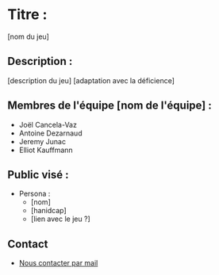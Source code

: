 # Titre :

[nom du jeu]

## Description :

[description du jeu]
[adaptation avec la déficience]

## Membres de l'équipe [nom de l'équipe] :

* Joël Cancela-Vaz
* Antoine Dezarnaud
* Jeremy Junac
* Elliot Kauffmann

## Public visé :

* Persona :
	* [nom]
	* [hanidcap]
	* [lien avec le jeu ?]

## Contact

* <a href="mailto:joel.cancela-vaz@etu.unice.fr?subject=DeViNT G2projet3&amp;to=antoine.dezarnaud@etu.unice.fr;jeremy.junac@etu.unice.fr;elliot.kauffmann@etu.unice.fr">Nous contacter par mail</a>